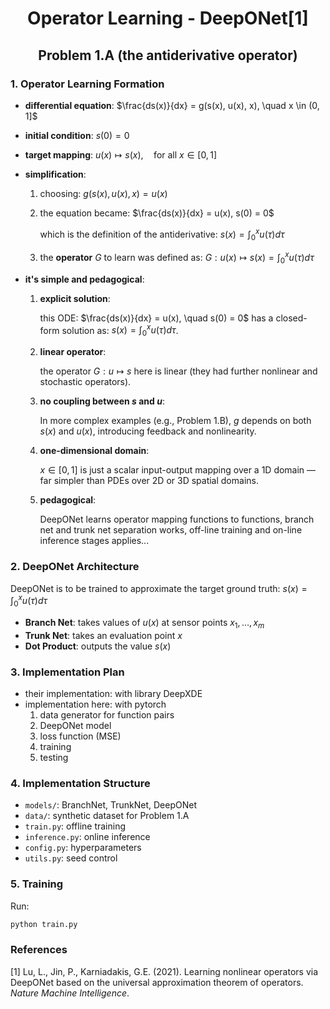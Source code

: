 <h1 style="text-align: center; font-size: 2em;"> Operator Learning - DeepONet[1] </h1>
<h1 style="text-align: center; font-size: 1.5em;"> Problem 1.A (the antiderivative operator) </h1>

### 1. Operator Learning Formation
- **differential equation**: $\frac{ds(x)}{dx} = g(s(x), u(x), x), \quad x \in (0, 1]$

- **initial condition**: $s(0) = 0$

- **target mapping**: $u(x) \mapsto s(x), \quad \text{for all } x \in [0, 1]$

- **simplification**:
    1. choosing: $g(s(x), u(x), x) = u(x)$

    2. the equation became: $\frac{ds(x)}{dx} = u(x), s(0) = 0$

        which is the definition of the antiderivative:  $s(x) = \int_0^x u(\tau) d\tau$

    3. the **operator** $G$ to learn was defined as: $G : u(x) \mapsto s(x) = \int_0^x u(\tau) d\tau$

- **it's simple and pedagogical**:
    1. **explicit solution**:

        this ODE: $\frac{ds(x)}{dx} = u(x), \quad s(0) = 0$ has a closed-form solution as: $s(x) = \int_0^x u(\tau) d\tau$.

    2. **linear operator**:  

        the operator $G : u \mapsto s$ here is linear (they had further nonlinear and stochastic operators).

    3. **no coupling between $s$ and $u$**:  

        In more complex examples (e.g., Problem 1.B), $g$ depends on both $s(x)$ and $u(x)$, introducing feedback and nonlinearity.

    4. **one-dimensional domain**:  

        $x \in [0, 1]$ is just a scalar input-output mapping over a 1D domain — far simpler than PDEs over 2D or 3D spatial domains.

    5. **pedagogical**:
        
        DeepONet learns operator mapping functions to functions, branch net and trunk net separation works, off-line training and on-line inference stages applies...

### 2. DeepONet Architecture

DeepONet is to be trained to approximate the target ground truth: $s(x) = \int_0^x u(\tau) d\tau$

- **Branch Net**: takes values of $u(x)$ at sensor points $x_1, \ldots, x_m$
- **Trunk Net**: takes an evaluation point $x$
- **Dot Product**: outputs the value $s(x)$

### 3. Implementation Plan
- their implementation: with library DeepXDE
- implementation here: with pytorch
    1. data generator for function pairs
    2. DeepONet model
    3. loss function (MSE)
    4. training
    5. testing

### 4. Implementation Structure
- `models/`: BranchNet, TrunkNet, DeepONet
- `data/`: synthetic dataset for Problem 1.A
- `train.py`: offline training
- `inference.py`: online inference
- `config.py`: hyperparameters
- `utils.py`: seed control

### 5. Training
Run:
```bash
python train.py
```


### References
[1] Lu, L., Jin, P., Karniadakis, G.E. (2021). Learning nonlinear operators via DeepONet based on the universal approximation theorem of operators. *Nature Machine Intelligence*.
